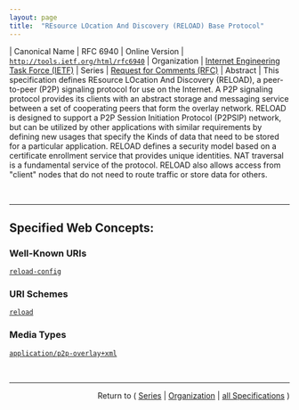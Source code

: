 ```yaml
---
layout: page
title:  "REsource LOcation And Discovery (RELOAD) Base Protocol"
---
```


| Canonical Name | RFC 6940
| Online Version | [`http://tools.ietf.org/html/rfc6940`](http://tools.ietf.org/html/rfc6940)
| Organization | [Internet Engineering Task Force (IETF)](..  "List of specification series by this organization")
| Series | [Request for Comments (RFC)](.  "List of specifications in this series")
| Abstract | This specification defines REsource LOcation And Discovery (RELOAD), a peer-to-peer (P2P) signaling protocol for use on the Internet.  A P2P signaling protocol provides its clients with an abstract storage and messaging service between a set of cooperating peers that form the overlay network.  RELOAD is designed to support a P2P Session Initiation Protocol (P2PSIP) network, but can be utilized by other applications with similar requirements by defining new usages that specify the Kinds of data that need to be stored for a particular application.  RELOAD defines a security model based on a certificate enrollment service that provides unique identities.  NAT traversal is a fundamental service of the protocol.  RELOAD also allows access from "client" nodes that do not need to route traffic or store data for others.

<br/>
<hr/>

## Specified Web Concepts:

### Well-Known URIs

[`reload-config`](/concepts/well-known-uri/reload-config "If a URL for the configuration server is not provided, the node MUST do a DNS SRV query using a Service name of &#34;reload-config&#34; and a protocol of TCP to find a configuration server and form the URL by appending a path of &#34;/.well-known/reload-config&#34; to the overlay name.")

### URI Schemes

[`reload`](/concepts/uri-scheme/reload "This section describes the scheme for a reload URI, which can be used to refer to either a peer (e.g., as used in a certificate), or a resource inside a peer.")

### Media Types

[`application/p2p-overlay+xml`](/concepts/media-type/application/p2p-overlay+xml "This specification defines a new content type &#34;application/p2p-overlay+xml&#34; for a MIME entity that contains overlay information.")



<br/>
<hr/>

<p style="text-align: right">Return to ( <a href="./">Series</a> | <a href="../">Organization</a> | <a href="../../">all Specifications</a> )</p>